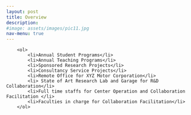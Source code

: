 ```yaml
---
layout: post
title: Overview
description: 
#image: assets/images/pic11.jpg
nav-menu: true
---
```

<div id="main">

<!-- One -->
<section id="one">
	<div class="inner">
	
		<ol>
			<li>Annual Student Programs</li>
			<li>Annual Teaching Programs</li>
			<li>Sponsored Research Projects</li>
			<li>Consultancy Service Projects</li>
			<li>Remote Office for XYZ Motor Corporation</li>
            <li> State of Art Research Lab and Garage for R&D Collaboration</li>
            <li>Full time staffs for Center Operation and Collaboration Facilitation </li>
            <li>Faculties in charge for Collaboration Facilitation</li>
		</ol>

</div>
</section>
</div>
<!--Donec eget ex magna. Interdum et malesuada fames ac ante ipsum primis in faucibus. Pellentesque venenatis dolor imperdiet dolor mattis sagittis. Praesent rutrum sem diam, vitae egestas enim auctor sit amet. Pellentesque leo mauris, consectetur id ipsum sit amet, fergiat. Pellentesque in mi eu massa lacinia malesuada et a elit. Donec urna ex, lacinia in purus ac, pretium pulvinar mauris. Curabitur sapien risus, commodo eget turpis at, elementum convallis elit. Pellentesque enim turpis, hendrerit.-->

<!--Lorem ipsum dolor sit amet, consectetur adipiscing elit. Duis dapibus rutrum facilisis. Class aptent taciti sociosqu ad litora torquent per conubia nostra, per inceptos himenaeos. Etiam tristique libero eu nibh porttitor fermentum. Nullam venenatis erat id vehicula viverra. Nunc ultrices eros ut ultricies condimentum. Mauris risus lacus, blandit sit amet venenatis non, bibendum vitae dolor. Nunc lorem mauris, fringilla in aliquam at, euismod in lectus. Pellentesque habitant morbi tristique senectus et netus et malesuada fames ac turpis egestas. In non lorem sit amet elit placerat maximus. Pellentesque aliquam maximus risus, vel sed vehicula.

Interdum et malesuada fames ac ante ipsum primis in faucibus. Pellentesque venenatis dolor imperdiet dolor mattis sagittis. Praesent rutrum sem diam, vitae egestas enim auctor sit amet. Pellentesque leo mauris, consectetur id ipsum sit amet, fersapien risus, commodo eget turpis at, elementum convallis elit. Pellentesque enim turpis, hendrerit tristique lorem ipsum dolor.-->
